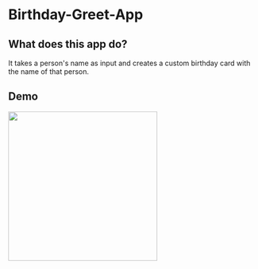 # Birthday-Greet-App

## What does this app do?

It takes a person's name as input and creates a custom birthday card with the name of that person.

## Demo
<img src="media/demo.gif" width="300" >
